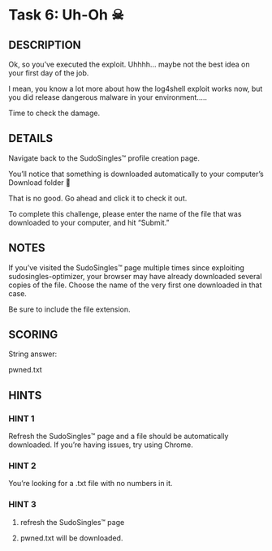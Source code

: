 # Task 6: Uh-Oh ☠

## DESCRIPTION

Ok, so you’ve executed the exploit. Uhhhh... maybe not the best idea on your first day of the job.

I mean, you know a lot more about how the log4shell exploit works now, but you did release dangerous malware in your environment.....

Time to check the damage.

## DETAILS

Navigate back to the SudoSingles™ profile creation page.

You’ll notice that something is downloaded automatically to your computer’s Download folder 👀

That is no good. Go ahead and click it to check it out.

To complete this challenge, please enter the name of the file that was downloaded to your computer, and hit “Submit.”

## NOTES

If you’ve visited the SudoSingles™ page multiple times since exploiting sudosingles-optimizer, your browser may have already downloaded several copies of the file. Choose the name of the very first one downloaded in that case.

Be sure to include the file extension.

## SCORING

String answer:

pwned.txt

## HINTS

### HINT 1

Refresh the SudoSingles™ page and a file should be automatically downloaded. If you’re having issues, try using Chrome.

### HINT 2

You’re looking for a .txt file with no numbers in it.

### HINT 3

1. refresh the SudoSingles™ page

2. pwned.txt will be downloaded.
